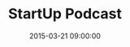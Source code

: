 ---
title:  "StartUp Podcast"
date:   2015-03-21 09:00:00
categories: podcasts
book-author: "Alex Blumberg and Lisa Chow"
cover-image: http://a5.mzstatic.com/au/r30/Music1/v4/c6/05/8b/c6058b2b-ce15-bc0e-6d5b-181d86d6d572/cover170x170.jpeg
buy-link: https://itunes.apple.com/au/podcast/startup-podcast/id913805339?mt=2
layout: "library-page"

---